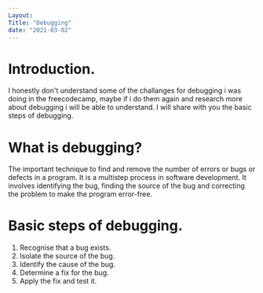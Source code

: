 ```yaml
---
Layout:
Title: "Debugging"
date: "2021-03-02"
---
```


# Introduction.

I honestly don't understand some of the challanges for debugging i was doing in the freecodecamp, maybe if i do them again and research more about debugging i will be able to understand. I will share with you the basic steps of debugging.

# What is debugging?

The important technique to find and remove the number of errors or bugs or defects in a program. It is a multistep process in software development. It involves identifying the bug, finding the source of the bug and correcting the problem to make the program error-free.

# Basic steps of debugging.

1. Recognise that a bug exists.
2. Isolate the source of the bug.
3. Identify the cause of the bug.
4. Determine a fix for the bug.
5. Apply the fix and test it.



